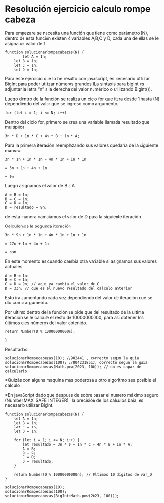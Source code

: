 # Resolución ejercicio calculo rompe cabeza

Para empezare se necesita una función que tiene como parámetro (N), dentro de esta función existen 4 variables A,B,C y D, cada una de ellas se le asigna un valor de 1.

```tsx
function solucionarRompecabezas(N) {
		let A = 1n;
    let B = 1n;
    let C = 1n;
    let D = 1n;

```

Para este ejercicio que lo he resulto con javascript, es necesario utilizar BigInt para poder utilizar números grandes (La sintaxis para bigInt es adjuntar la letra “n” a la derecha del valor numérico o utilizando BigInt()).

Luego dentro de la función se realiza un ciclo for que itera desde 1 hasta (N) dependiendo del valor que se ingreso como argumento.

```tsx
for (let i = 1; i <= N; i++)
```

Dentro del ciclo for, primero se crea una variable llamada resultado que multiplica

```tsx
3n * D + 1n * C + 4n * B + 1n * A;
```

Para la primera iteración reemplazando sus valores quedaría de la siguiente manera

```tsx
3n * 1n + 1n * 1n + 4n * 1n + 1n * 1n

= 3n + 1n + 4n + 1n

= 9n
```

Luego asignamos el valor de B a A

```tsx
A = B = 1n;
B = C = 1n;
C = D = 1n;
D = resultado = 9n;
```

de esta manera cambiamos el valor de D para la siguiente iteración.

Calculemos la segunda iteración

```tsx
3n * 9n + 1n * 1n + 4n * 1n + 1n + 1n

= 27n + 1n + 4n + 1n

= 33n
```

En este momento es cuando cambia otra variable si asignamos sus valores actuales

```tsx
A = B = 1n;
B = C = 1n;
C = D = 9n; // aqui ya cambia el valor de C
D = 33n; // que es el nuevo resultado del calculo anterior
```

Esto ira aumentando cada vez dependiendo del valor de iteración que se dio como argumento.

Por ultimo dentro de la función se pide que del resultado de la ultima iteración se le calcule el resto de 10000000000, para así obtener los últimos dies números del valor obtenido.

```tsx
return Number(D % 10000000000n);

}
```

Resultados:

```tsx
solucionarRompecabezas(10); //902441 , correcto segun la guia
solucionarRompecabezas(100); //8042318513, correcto segun la guia
solucionarRompecabezas(Math.pow(2023, 100)); // no es capaz de calcularlo
```

\*Quizás con alguna maquina mas poderosa u otro algoritmo sea posible el calculo

\*En javaScript dado que después de sobre pasar el numero máximo seguro (Number.MAX_SAFE_INTEGER) , la precisión de los cálculos baja, es necesario utilizar BigInt.

```tsx
function solucionarRompecabezas(N) {
	let A = 1n;
	let B = 1n;
	let C = 1n;
	let D = 1n;

	for (let i = 1; i <= N; i++) {
		let resultado = 3n * D + 1n * C + 4n * B + 1n * A;
		A = B;
		B = C;
		C = D;
		D = resultado;
	}

	return Number(D % 10000000000n); // Últimos 10 dígitos de var_D
}

solucionarRompecabezas(10);
solucionarRompecabezas(100);
solucionarRompecabezas(BigInt(Math.pow(2023, 100)));
```
